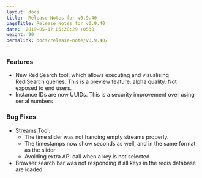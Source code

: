 ```yaml
---
layout: docs
title:  Release Notes for v0.9.40
pageTitle: Release Notes for v0.9.40
date:  2019-05-17 05:28:29 +0530
weight: 90
permalink: docs/release-note/v0.9.40/
---
```

### Features

- New RediSearch tool, which allows executing and visualising RediSearch queries. This is a preview feature, alpha quality. Not exposed to end users.
- Instance IDs are now UUIDs. This is a security improvement over using serial numbers

### Bug Fixes

- Streams Tool:
    - The time slider was not handing empty streams properly.
    - The timestamps now show seconds as well, and in the same format as the slider
    - Avoiding extra API call when a key is not selected
- Browser search bar was not responding if all keys in the redis database are loaded.

